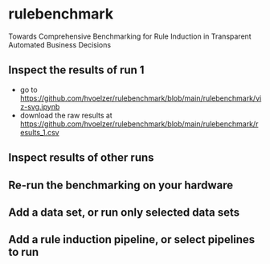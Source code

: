# rulebenchmark
Towards Comprehensive Benchmarking for Rule Induction in Transparent Automated Business Decisions

## Inspect the results of run 1
- go to https://github.com/hvoelzer/rulebenchmark/blob/main/rulebenchmark/viz-svg.ipynb
- download the raw results at https://github.com/hvoelzer/rulebenchmark/blob/main/rulebenchmark/results_1.csv


## Inspect results of other runs


## Re-run the benchmarking on your hardware


## Add a data set, or run only selected data sets


## Add a rule induction pipeline, or select pipelines to run
